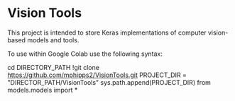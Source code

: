 # Vision Tools

This project is intended to store Keras implementations of computer vision-based models and tools.

To use within Google Colab use the following syntax:

cd DIRECTORY_PATH
!git clone https://github.com/mphipps2/VisionTools.git
PROJECT_DIR = "DIRECTOR_PATH/VisionTools"
sys.path.append(PROJECT_DIR)
from models.models import *